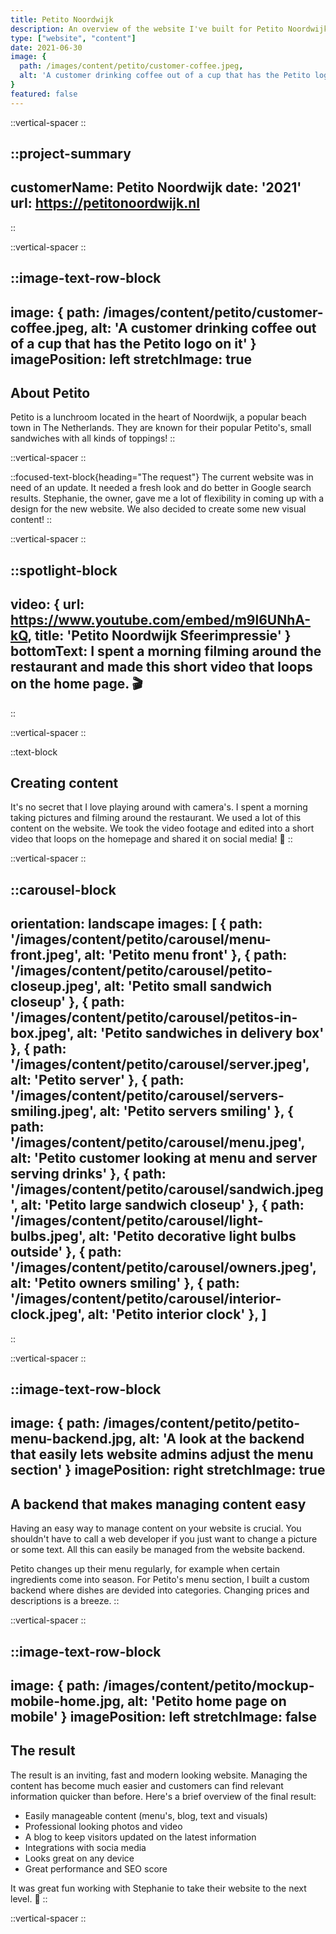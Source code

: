 ```yaml
---
title: Petito Noordwijk
description: An overview of the website I've built for Petito Noordwijk.
type: ["website", "content"]
date: 2021-06-30
image: {
  path: /images/content/petito/customer-coffee.jpeg,
  alt: 'A customer drinking coffee out of a cup that has the Petito logo on it'
}
featured: false
---
```


::vertical-spacer
::

::project-summary
---
customerName: Petito Noordwijk
date: '2021'
url: https://petitonoordwijk.nl
---
::

::vertical-spacer
::


::image-text-row-block
---
image: {
  path: /images/content/petito/customer-coffee.jpeg,
  alt: 'A customer drinking coffee out of a cup that has the Petito logo on it'
}
imagePosition: left
stretchImage: true
---
## About Petito
Petito is a lunchroom located in the heart of Noordwijk, a popular beach town in The Netherlands. They are known for their popular Petito's, small sandwiches with all kinds of toppings!
::

::vertical-spacer
::

::focused-text-block{heading="The request"}
The current website was in need of an update. It needed a fresh look and do better in Google search results. Stephanie, the owner, gave me a lot of flexibility in coming up with a design for the new website. We also decided to create some new visual content!
::

::vertical-spacer
::

::spotlight-block
---
video: {
  url: https://www.youtube.com/embed/m9l6UNhA-kQ,
  title: 'Petito Noordwijk Sfeerimpressie'
  }
bottomText: I spent a morning filming around the restaurant and made this short video that loops on the home page. 🎬
---
::

::vertical-spacer
::

::text-block
## Creating content
It's no secret that I love playing around with camera's. I spent a morning taking pictures and filming around the restaurant. We used a lot of this content on the website. We took the video footage and edited into a short video that loops on the homepage and shared it on social media! 📸
::

::vertical-spacer
::

::carousel-block
---
orientation: landscape
images: [
  {
    path: '/images/content/petito/carousel/menu-front.jpeg',
    alt: 'Petito menu front'
  },
  {
    path: '/images/content/petito/carousel/petito-closeup.jpeg',
    alt: 'Petito small sandwich closeup'
  },
  {
    path: '/images/content/petito/carousel/petitos-in-box.jpeg',
    alt: 'Petito sandwiches in delivery box'
  },
  {
    path: '/images/content/petito/carousel/server.jpeg',
    alt: 'Petito server'
  },
  {
    path: '/images/content/petito/carousel/servers-smiling.jpeg',
    alt: 'Petito servers smiling'
  },
  {
    path: '/images/content/petito/carousel/menu.jpeg',
    alt: 'Petito customer looking at menu and server serving drinks'
  },
  {
    path: '/images/content/petito/carousel/sandwich.jpeg',
    alt: 'Petito large sandwich closeup'
  },
  {
    path: '/images/content/petito/carousel/light-bulbs.jpeg',
    alt: 'Petito decorative light bulbs outside'
  },
  {
    path: '/images/content/petito/carousel/owners.jpeg',
    alt: 'Petito owners smiling'
  },
  {
    path: '/images/content/petito/carousel/interior-clock.jpeg',
    alt: 'Petito interior clock'
  },
  ]
---
::





::vertical-spacer
::

::image-text-row-block
---
image: {
  path: /images/content/petito/petito-menu-backend.jpg,
  alt: 'A look at the backend that easily lets website admins adjust the menu section'
}
imagePosition: right
stretchImage: true
---
## A backend that makes managing content easy
Having an easy way to manage content on your website is crucial. You shouldn't have to call a web developer if you just want to change a picture or some text. All this can easily be managed from the website backend.

Petito changes up their menu regularly, for example when certain ingredients come into season. For Petito's menu section, I built a custom backend where dishes are devided into categories. Changing prices and descriptions is a breeze.
::

::vertical-spacer
::

::image-text-row-block
---
image: {
  path: /images/content/petito/mockup-mobile-home.jpg,
  alt: 'Petito home page on mobile'
}
imagePosition: left
stretchImage: false
---
## The result

 The result is an inviting, fast and modern looking website. Managing the content has become much easier and customers can find relevant information quicker than before. Here's a brief overview of the final result:

- Easily manageable content (menu's, blog, text and visuals)
- Professional looking photos and video
- A blog to keep visitors updated on the latest information
- Integrations with socia media
- Looks great on any device
- Great performance and SEO score

It was great fun working with Stephanie to take their website to the next level. 💪
::

::vertical-spacer
::